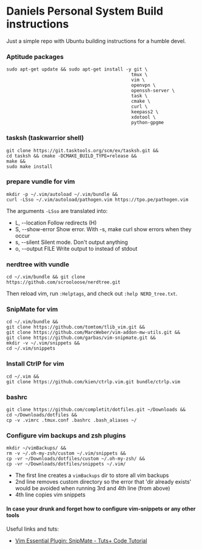 # Daniels Personal System Build instructions
>
Just a simple repo with Ubuntu building instructions for a humble devel.
>

### Aptitude packages
```
sudo apt-get update && sudo apt-get install -y git \
                                              tmux \
                                              vim \
                                              openvpn \
                                              openssh-server \
                                              task \
                                              cmake \
                                              curl \
                                              keepass2 \
                                              xdotool \
                                              python-gpgme
```

### tasksh (taskwarrior shell)
```
git clone https://git.tasktools.org/scm/ex/tasksh.git && 
cd tasksh && cmake -DCMAKE_BUILD_TYPE=release && 
make && 
sudo make install
```
### prepare vundle for vim
```
mkdir -p ~/.vim/autoload ~/.vim/bundle && 
curl -LSso ~/.vim/autoload/pathogen.vim https://tpo.pe/pathogen.vim
```
>
The arguments ``-LSso`` are translated into:
* L, --location      Follow redirects (H)
* S, --show-error    Show error. With -s, make curl show errors when they occur
* s, --silent        Silent mode. Don't output anything
* o, --output FILE   Write output to <file> instead of stdout
>

### nerdtree with vundle
``cd ~/.vim/bundle && git clone https://github.com/scrooloose/nerdtree.git``

Then reload vim, run ``:Helptags``, and check out ``:help NERD_tree.txt``.

### SnipMate for vim
```
cd ~/.vim/bundle && 
git clone https://github.com/tomtom/tlib_vim.git && 
git clone https://github.com/MarcWeber/vim-addon-mw-utils.git && 
git clone https://github.com/garbas/vim-snipmate.git && 
mkdir -v ~/.vim/snippets && 
cd ~/.vim/snippets
```

### Install CtrlP for vim

```
cd ~/.vim &&
git clone https://github.com/kien/ctrlp.vim.git bundle/ctrlp.vim
```

### bashrc
```
git clone https://github.com/completit/dotfiles.git ~/Downloads &&
cd ~/Downloads/dotfiles && 
cp -v .vimrc .tmux.conf .bashrc .bash_aliases ~/
```

### Configure vim backups and zsh plugins
```
mkdir ~/vimBackups/ &&
rm -v ~/.oh-my-zsh/custom ~/.vim/snippets &&
cp -vr ~/Downloads/dotfiles/custom ~/.oh-my-zsh/ &&
cp -vr ~/Downloads/dotfiles/snippets ~/.vim/
```

* The first line creates a ``vimBackups`` dir to store all vim backups
* 2nd line removes custom directory so the error that 'dir already exists' would be avoided when running 3rd and 4th line (from above)
* 4th line copies vim snippets

#### In case your drunk and forget how to configure vim-snippets or any other tools
Useful links and tuts:
* [Vim Essential Plugin: SnipMate - Tuts+ Code Tutorial](http://code.tutsplus.com/tutorials/vim-essential-plugin-snipmate--net-19356)
